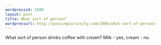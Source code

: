 ```yaml
---
wordpressid: 1500
layout: post
title: What sort of person?
wordpressurl: http://passingcuriosity.com/2005/what-sort-of-person/
---
```

What sort of person drinks coffee with <span style="font-style: italic;">cream</span>? Milk - yes, cream - no.

